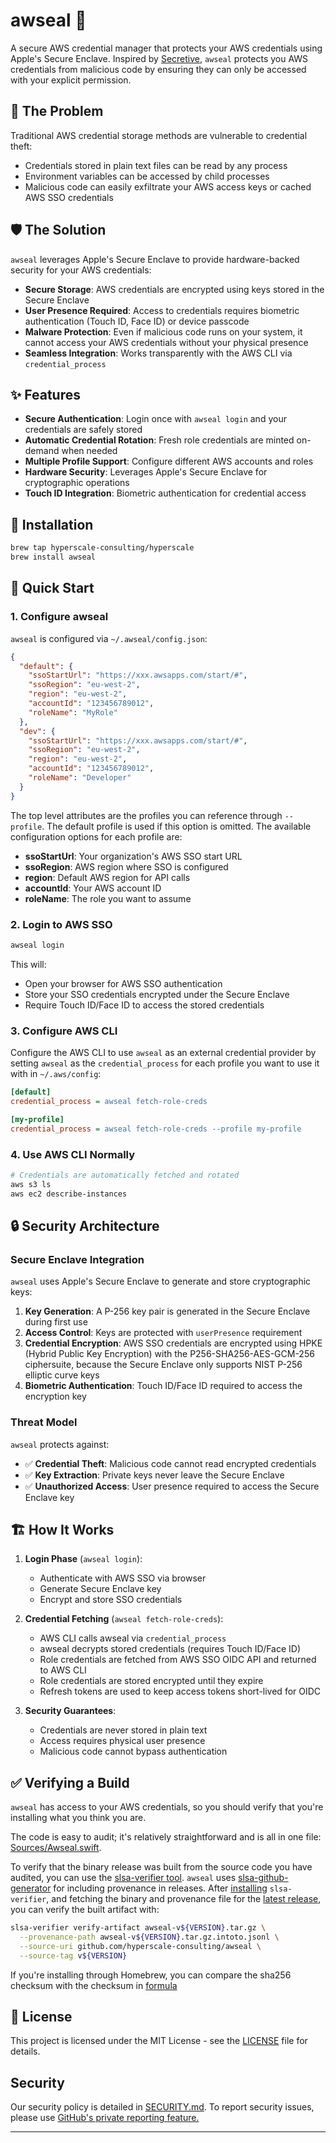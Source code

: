 # awseal 🔐

A secure AWS credential manager that protects your AWS credentials using
Apple's Secure Enclave. Inspired by
[Secretive](https://github.com/maxgoedjen/secretive), `awseal` protects you AWS
credentials from malicious code by ensuring they can only be accessed with your
explicit permission.

## 🚨 The Problem

Traditional AWS credential storage methods are vulnerable to credential theft:

- Credentials stored in plain text files can be read by any process
- Environment variables can be accessed by child processes
- Malicious code can easily exfiltrate your AWS access keys or cached AWS SSO credentials

## 🛡️ The Solution

`awseal` leverages Apple's Secure Enclave to provide hardware-backed security
for your AWS credentials:

- **Secure Storage**: AWS credentials are encrypted using keys stored in the
Secure Enclave
- **User Presence Required**: Access to credentials requires biometric
authentication (Touch ID, Face ID) or device passcode
- **Malware Protection**: Even if malicious code runs on your system, it cannot
access your AWS credentials without your physical presence
- **Seamless Integration**: Works transparently with the AWS CLI via `credential_process`

## ✨ Features

- **Secure Authentication**: Login once with `awseal login` and your
credentials are safely stored
- **Automatic Credential Rotation**: Fresh role credentials are minted
on-demand when needed
- **Multiple Profile Support**: Configure different AWS accounts and roles
- **Hardware Security**: Leverages Apple's Secure Enclave for cryptographic operations
- **Touch ID Integration**: Biometric authentication for credential access

## 🚀 Installation

```bash
brew tap hyperscale-consulting/hyperscale
brew install awseal
```

## 📖 Quick Start

### 1. Configure awseal

`awseal` is configured via `~/.awseal/config.json`:

```json
{
  "default": {
    "ssoStartUrl": "https://xxx.awsapps.com/start/#",
    "ssoRegion": "eu-west-2",
    "region": "eu-west-2",
    "accountId": "123456789012",
    "roleName": "MyRole"
  },
  "dev": {
    "ssoStartUrl": "https://xxx.awsapps.com/start/#",
    "ssoRegion": "eu-west-2",
    "region": "eu-west-2",
    "accountId": "123456789012",
    "roleName": "Developer"
  }
}
```

The top level attributes are the profiles you can reference through
`--profile`. The default profile is used if this option is omitted. The
available configuration options for each profile are:

- **ssoStartUrl**: Your organization's AWS SSO start URL
- **ssoRegion**: AWS region where SSO is configured
- **region**: Default AWS region for API calls
- **accountId**: Your AWS account ID
- **roleName**: The role you want to assume

### 2. Login to AWS SSO

```bash
awseal login
```

This will:

- Open your browser for AWS SSO authentication
- Store your SSO credentials encrypted under the Secure Enclave
- Require Touch ID/Face ID to access the stored credentials

### 3. Configure AWS CLI

Configure the AWS CLI to use `awseal` as an external credential provider by
setting `awseal` as the `credential_process` for each profile you want to use
it with in `~/.aws/config`:

```ini
[default]
credential_process = awseal fetch-role-creds

[my-profile]
credential_process = awseal fetch-role-creds --profile my-profile
```

### 4. Use AWS CLI Normally

```bash
# Credentials are automatically fetched and rotated
aws s3 ls
aws ec2 describe-instances
```

## 🔒 Security Architecture

### Secure Enclave Integration

`awseal` uses Apple's Secure Enclave to generate and store cryptographic keys:

1. **Key Generation**: A P-256 key pair is generated in the Secure Enclave
   during first use
2. **Access Control**: Keys are protected with `userPresence` requirement
3. **Credential Encryption**: AWS SSO credentials are encrypted using HPKE
   (Hybrid Public Key Encryption) with the P256-SHA256-AES-GCM-256 ciphersuite,
because the Secure Enclave only supports NIST P-256 elliptic curve keys
4. **Biometric Authentication**: Touch ID/Face ID required to access the
   encryption key

### Threat Model

`awseal` protects against:

- ✅ **Credential Theft**: Malicious code cannot read encrypted credentials
- ✅ **Key Extraction**: Private keys never leave the Secure Enclave
- ✅ **Unauthorized Access**: User presence required to access the Secure
Enclave key

## 🏗️ How It Works

1. **Login Phase** (`awseal login`):
   - Authenticate with AWS SSO via browser
   - Generate Secure Enclave key
   - Encrypt and store SSO credentials

2. **Credential Fetching** (`awseal fetch-role-creds`):
   - AWS CLI calls awseal via `credential_process`
   - awseal decrypts stored credentials (requires Touch ID/Face ID)
   - Role credentials are fetched from AWS SSO OIDC API and returned to AWS CLI
   - Role credentials are stored encrypted until they expire
   - Refresh tokens are used to keep access tokens short-lived for OIDC

3. **Security Guarantees**:
   - Credentials are never stored in plain text
   - Access requires physical user presence
   - Malicious code cannot bypass authentication

## ✅ Verifying a Build

`awseal` has access to your AWS credentials, so you should verify that you're
installing what you think you are.

The code is easy to audit; it's relatively straightforward and is all in one
file: [Sources/Awseal.swift](Sources/Awseal/Awseal.swift).

To verify that the binary release was built from the source code you have
audited, you can use the [slsa-verifier
tool](https://github.com/slsa-framework/slsa-verifier). `awseal` uses
[slsa-github-generator](https://github.com/slsa-framework/slsa-github-generator/tree/main)
for including provenance in releases. After
[installing](https://github.com/slsa-framework/slsa-verifier#installation)
`slsa-verifier`, and fetching the binary and provenance file for the [latest
release](https://github.com/hyperscale-consulting/awseal/releases/latest), you
can verify the built artifact with:

```bash
slsa-verifier verify-artifact awseal-v${VERSION}.tar.gz \
  --provenance-path awseal-v${VERSION}.tar.gz.intoto.jsonl \
  --source-uri github.com/hyperscale-consulting/awseal \
  --source-tag v${VERSION}
```

If you're installing through Homebrew, you can compare the sha256 checksum with
the checksum in
[formula](https://github.com/hyperscale-consulting/homebrew-hyperscale/blob/main/Formula/awseal.rb)

## 📄 License

This project is licensed under the MIT License - see the [LICENSE](LICENSE)
file for details.

## Security

Our security policy is detailed in [SECURITY.md](SECURITY.md). To report
security issues, please use [GitHub's private reporting
feature.](https://docs.github.com/en/code-security/security-advisories/guidance-on-reporting-and-writing-information-about-vulnerabilities/privately-reporting-a-security-vulnerability#privately-reporting-a-security-vulnerability)

---
